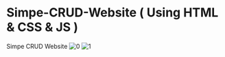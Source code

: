 # Simpe-CRUD-Website ( Using HTML & CSS & JS )
Simpe CRUD Website
![0](https://github.com/MAbdelnaeem50/Simpe-CRUD-Website/assets/97797163/acee249f-71bf-4ef7-8c08-b9422b38295a)
![1](https://github.com/MAbdelnaeem50/Simpe-CRUD-Website/assets/97797163/95538f97-a1ee-462c-9b57-653c55020119)
